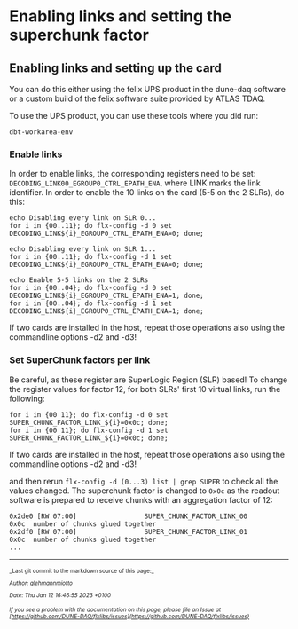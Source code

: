 # Enabling links and setting the superchunk factor
## Enabling links and setting up the card

You can do this either using the felix UPS product in the dune-daq software or a custom build of the felix software suite provided by ATLAS TDAQ.

To use the UPS product, you can use these tools where you did run:
```
dbt-workarea-env
```

### Enable links
In order to enable links, the corresponding registers need to be set: `DECODING_LINK00_EGROUP0_CTRL_EPATH_ENA`, where LINK marks the link identifier. In order to enable the 10 links on the card (5-5 on the 2 SLRs), do this:

```
echo Disabling every link on SLR 0...
for i in {00..11}; do flx-config -d 0 set DECODING_LINK${i}_EGROUP0_CTRL_EPATH_ENA=0; done;

echo Disabling every link on SLR 1...
for i in {00..11}; do flx-config -d 1 set DECODING_LINK${i}_EGROUP0_CTRL_EPATH_ENA=0; done;

echo Enable 5-5 links on the 2 SLRs
for i in {00..04}; do flx-config -d 0 set DECODING_LINK${i}_EGROUP0_CTRL_EPATH_ENA=1; done;
for i in {00..04}; do flx-config -d 1 set DECODING_LINK${i}_EGROUP0_CTRL_EPATH_ENA=1; done;

```
If two cards are installed in the host, repeat those operations also using the commandline options -d2 and -d3!
### Set SuperChunk factors per link
Be careful, as these register are SuperLogic Region (SLR) based! To change the register values for factor 12, for both SLRs' first 10 virtual links, run the following:
```
for i in {00 11}; do flx-config -d 0 set SUPER_CHUNK_FACTOR_LINK_${i}=0x0c; done;
for i in {00 11}; do flx-config -d 1 set SUPER_CHUNK_FACTOR_LINK_${i}=0x0c; done;

```
If two cards are installed in the host, repeat those operations also using the commandline options -d2 and -d3!

and then rerun `flx-config -d (0...3) list | grep SUPER` to check all the values changed. The superchunk factor is changed to `0x0c` as the readout software is prepared to receive chunks with an aggregation factor of 12:
```
0x2de0 [RW 07:00]                 SUPER_CHUNK_FACTOR_LINK_00                0x0c  number of chunks glued together
0x2df0 [RW 07:00]                 SUPER_CHUNK_FACTOR_LINK_01                0x0c  number of chunks glued together
...
```


-----

<font size="1">
_Last git commit to the markdown source of this page:_


_Author: glehmannmiotto_

_Date: Thu Jan 12 16:46:55 2023 +0100_

_If you see a problem with the documentation on this page, please file an Issue at [https://github.com/DUNE-DAQ/flxlibs/issues](https://github.com/DUNE-DAQ/flxlibs/issues)_
</font>
